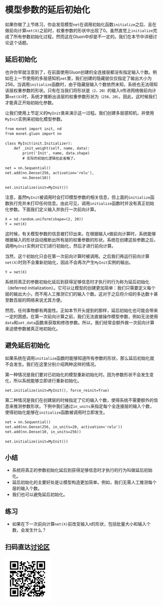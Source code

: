 # 模型参数的延后初始化

如果你做了上节练习，你会发现模型`net`在调用初始化函数`initialize`之后、且在做前向计算`net(X)`之前时，权重参数的形状中出现了0。虽然直觉上`initialize`完成了所有参数初始化过程，然而这在Gluon中却是不一定的。我们在本节中详细讨论这个话题。


## 延后初始化

也许你早就注意到了，在前面使用Gluon创建的全连接层都没有指定输入个数。例如在上一节使用的多层感知机`net`里，我们创建的隐藏层仅仅指定了输出大小为256。当调用`initialize`函数时，由于隐藏层输入个数依然未知，系统也无法得知该层权重参数的形状。只有在当我们将形状是`（2，20）`的输入`X`传进网络做前向计算`net(X)`时，系统才推断出该层的权重参数形状为`（256，20）`。因此，这时候我们才能真正开始初始化参数。

让我们使用上节定义的`MyInit`类来演示这一过程。我们创建多层感知机，并使用`MyInit`实例来初始化模型参数。

```{.python .input  n=22}
from mxnet import init, nd
from mxnet.gluon import nn

class MyInit(init.Initializer):
    def _init_weight(self, name, data):
        print('Init', name, data.shape)
        # 实际的初始化逻辑在此省略了。

net = nn.Sequential()
net.add(nn.Dense(256, activation='relu'),
        nn.Dense(10))

net.initialize(init=MyInit())
```

注意，虽然`MyInit`被调用时会打印模型参数的相关信息，但上面的`initialize`函数执行完并未打印任何信息。由此可见，调用`initialize`函数时并没有真正初始化参数。下面我们定义输入并执行一次前向计算。

```{.python .input  n=25}
X = nd.random.uniform(shape=(2, 20))
Y = net(X)
```

这时候，有关模型参数的信息被打印出来。在根据输入`X`做前向计算时，系统能够根据输入的形状自动推断出所有层的权重参数的形状。系统在创建这些参数之后，调用`MyInit`实例对它们进行初始化，然后才进行前向计算。

当然，这个初始化只会在第一次前向计算时被调用。之后我们再运行前向计算`net(X)`时则不会重新初始化，因此不会再次产生`MyInit`实例的输出。

```{.python .input}
Y = net(X)
```

系统将真正的参数初始化延后到获得足够信息时才执行的行为称为延后初始化（deferred initialization）。它可以让模型的创建更加简单：我们只需要定义每个层的输出大小，而不用人工推测它们的输入个数。这对于之后将介绍的多达数十甚至数百层的网络来说尤其方便。

然而，任何事物都有两面性。正如本节开头提到的那样，延后初始化也可能会带来一定的困惑。在第一次前向计算之前，我们无法直接操作模型参数，例如无法使用`data`和`set_data`函数来获取和修改参数。所以，我们经常会额外做一次前向计算来迫使参数被真正地初始化。

## 避免延后初始化

如果系统在调用`initialize`函数时能够知道所有参数的形状，那么延后初始化就不会发生。我们在这里分别介绍两种这样的情况。

第一种情况是我们要对已初始化的模型重新初始化时。因为参数形状不会发生变化，所以系统能够立即进行重新初始化。

```{.python .input}
net.initialize(init=MyInit(), force_reinit=True)
```

第二种情况是我们在创建层的时候指定了它的输入个数，使得系统不需要额外的信息来推测参数形状。下例中我们通过`in_units`来指定每个全连接层的输入个数，使得初始化能够在`initialize`函数被调用时立即发生。

```{.python .input}
net = nn.Sequential()
net.add(nn.Dense(256, in_units=20, activation='relu'))
net.add(nn.Dense(10, in_units=256))

net.initialize(init=MyInit())
```

## 小结

* 系统将真正的参数初始化延后到获得足够信息时才执行的行为叫做延后初始化。
* 延后初始化的主要好处是让模型构造更加简单。例如，我们无需人工推测每个层的输入个数。
* 我们也可以避免延后初始化。


## 练习

* 如果在下一次前向计算`net(X)`前改变输入`X`的形状，包括批量大小和输入个数，会发生什么？

## 扫码直达[讨论区](https://discuss.gluon.ai/t/topic/6320)

![](../img/qr_deferred-init.svg)
